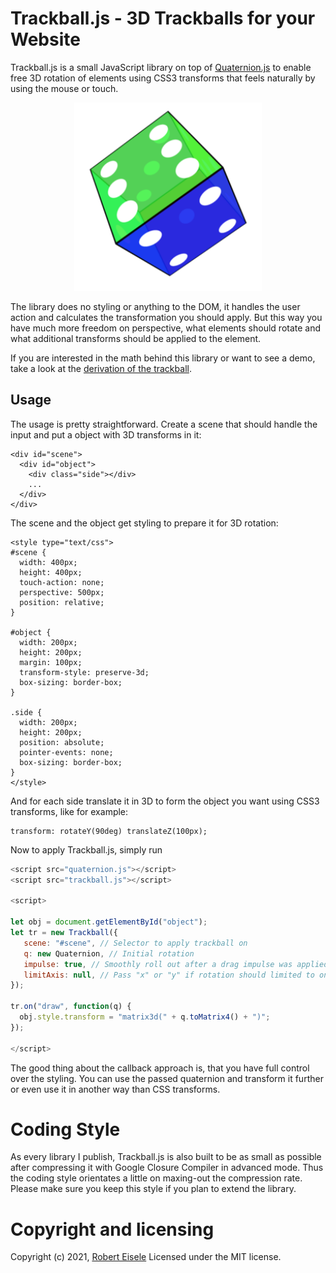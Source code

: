 # Trackball.js - 3D Trackballs for your Website

Trackball.js is a small JavaScript library on top of [Quaternion.js](https://github.com/infusion/Quaternion.js) to enable free 3D rotation of elements using CSS3 transforms that feels naturally by using the mouse or touch.

<div style="text-align:center">
<img src="https://github.com/infusion/Trackball.js/blob/master/res/cube.png?raw=true" width="300">
</div>

The library does no styling or anything to the DOM, it handles the user action and calculates the transformation you should apply. But this way you have much more freedom on perspective, what elements should rotate and what additional transforms should be applied to the element.

If you are interested in the math behind this library or want to see a demo, take a look at the [derivation of the trackball](https://www.xarg.org/2021/07/arcball-rotation-using-quaternions/).


## Usage

The usage is pretty straightforward. Create a scene that should handle the input and put a object with 3D transforms in it:


```
<div id="scene">
  <div id="object">
  	<div class="side"></div>
  	...
  </div>
</div>
```

The scene and the object get styling to prepare it for 3D rotation:

```
<style type="text/css">
#scene {
  width: 400px;
  height: 400px;
  touch-action: none;
  perspective: 500px;
  position: relative;
}

#object {
  width: 200px;
  height: 200px;
  margin: 100px;
  transform-style: preserve-3d;
  box-sizing: border-box;
}

.side {
  width: 200px;
  height: 200px;
  position: absolute;
  pointer-events: none;
  box-sizing: border-box;
}
</style>
```

And for each side translate it in 3D to form the object you want using CSS3 transforms, like for example:

```
transform: rotateY(90deg) translateZ(100px);
```

Now to apply Trackball.js, simply run

```js
<script src="quaternion.js"></script>
<script src="trackball.js"></script>

<script>

let obj = document.getElementById("object");
let tr = new Trackball({
   scene: "#scene", // Selector to apply trackball on
   q: new Quaternion, // Initial rotation
   impulse: true, // Smoothly roll out after a drag impulse was applied
   limitAxis: null, // Pass "x" or "y" if rotation should limited to one axis
});

tr.on("draw", function(q) {
  obj.style.transform = "matrix3d(" + q.toMatrix4() + ")";
});

</script>
```

The good thing about the callback approach is, that you have full control over the styling. You can use the passed quaternion and transform it further or even use it in another way than CSS transforms.


Coding Style
===
As every library I publish, Trackball.js is also built to be as small as possible after compressing it with Google Closure Compiler in advanced mode. Thus the coding style orientates a little on maxing-out the compression rate. Please make sure you keep this style if you plan to extend the library.

Copyright and licensing
===
Copyright (c) 2021, [Robert Eisele](https://www.xarg.org/)
Licensed under the MIT license.
